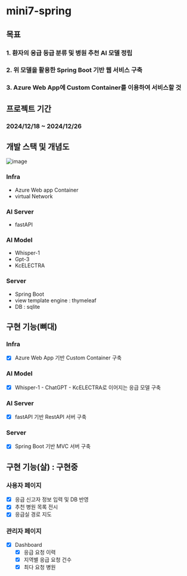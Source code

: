 # mini7-spring

## 목표
### 1. 환자의 응급 등급 분류 및 병원 추천 AI 모델 정립
### 2. 위 모델을 활용한 Spring Boot 기반 웹 서비스 구축
### 3. Azure Web App에 Custom Container를 이용하여 서비스할 것
## 프로젝트 기간
### 2024/12/18 ~ 2024/12/26
## 개발 스택 및 개념도
![image](/images/rule.png)
### Infra
- Azure Web app Container
- virtual Network
### AI Server
- fastAPI
### AI Model
- Whisper-1
- Gpt-3
- KcELECTRA
### Server
- Spring Boot
- view template engine : thymeleaf
- DB : sqlite
## 구현 기능(뼈대)
### Infra
- [X] Azure Web App 기반 Custom Container 구축 
### AI Model
- [X] Whisper-1 - ChatGPT - KcELECTRA로 이어지는 응급 모델 구축
### AI Server
- [X] fastAPI 기반 RestAPI 서버 구축
### Server
- [X] Spring Boot 기반 MVC 서버 구축
## 구현 기능(살) : 구현중
### 사용자 페이지
- [X] 응급 신고자 정보 입력 및 DB 반영
- [X] 추천 병원 목록 전시
- [X] 응급실 경로 지도
### 관리자 페이지
- [X] Dashboard
    - [X] 응급 요청 이력
    - [X] 지역별 응급 요청 건수
    - [X] 최다 요청 병원
